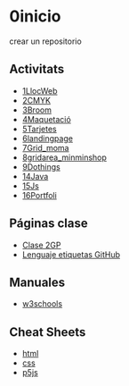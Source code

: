# 0inicio
crear un repositorio

## Activitats
* [1LlocWeb](https://20096761.github.io/1llocweb/)
* [2CMYK](https://20096761.github.io/cmyk/)
* [3Broom](https://20096761.github.io/3broom/)
* [4Maquetació](https://20096761.github.io/4_maquetacion/)
* [5Tarjetes](https://20096761.github.io/6_Tarjetes/)
* [6landingpage](https://20096761.github.io/7landingpage/)
* [7Grid_moma](https://20096761.github.io/8Grid/)
* [8gridarea_minminshop](https://20096761.github.io/8Gridarea_minminshop/)
* [9Dothings](https://20096761.github.io/13_dothings/)
* [14Java](https://20096761.github.io/14_document_js/)
* [15Js](https://20096761.github.io/15_js/)
* [16Portfoli]()

## Páginas clase
* [Clase 2GP](https://arquesm.github.io/2GP) 
* [Lenguaje etiquetas GitHub](https://github.com/adam-p/markdown-here/wiki/Markdown-Cheatsheet) 

## Manuales
* [w3schools](https://www.w3schools.com) 

## Cheat Sheets
* [html](https://websitesetup.org/html5-cheat-sheet/)
* [css](https://websitesetup.org/wp-content/uploads/2016/10/wsu-css-cheat-sheet.pdf)
* [p5js](https://github.com/bmoren/p5js-cheat-sheet)

